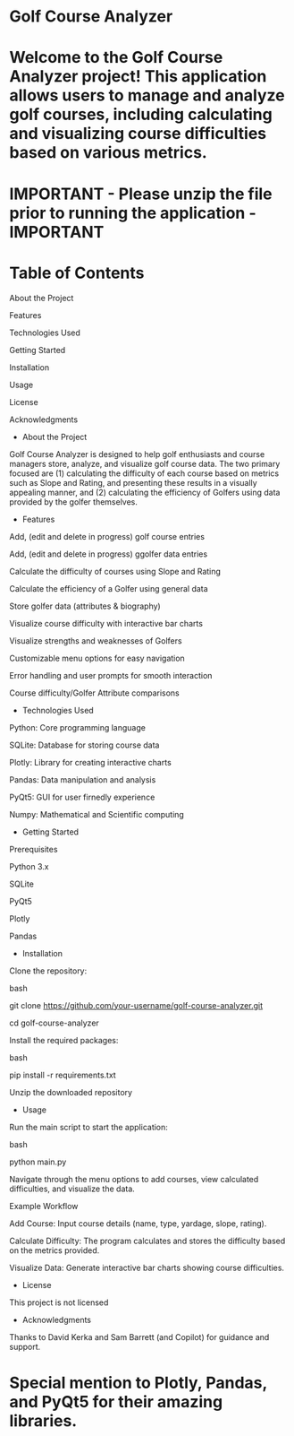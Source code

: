 # Golf Course Analyzer
# Welcome to the Golf Course Analyzer project! This application allows users to manage and analyze golf courses, including calculating and visualizing course difficulties based on various metrics.

# IMPORTANT - Please unzip the file prior to running the application - IMPORTANT #

# Table of Contents

About the Project

Features

Technologies Used

Getting Started

Installation

Usage

License

Acknowledgments

- About the Project

Golf Course Analyzer is designed to help golf enthusiasts and course managers store, analyze, and visualize golf course data. The two primary focused are (1) calculating the difficulty of each course based on metrics such as Slope and Rating, and presenting these results in a visually appealing manner, and (2) calculating the efficiency of Golfers using data provided by the golfer themselves.

- Features

Add, (edit and delete in progress) golf course entries

Add, (edit and delete in progress) ggolfer data entries

Calculate the difficulty of courses using Slope and Rating

Calculate the efficiency of a Golfer using general data

Store golfer data (attributes & biography)

Visualize course difficulty with interactive bar charts

Visualize strengths and weaknesses of Golfers

Customizable menu options for easy navigation

Error handling and user prompts for smooth interaction

Course difficulty/Golfer Attribute comparisons

- Technologies Used

Python: Core programming language

SQLite: Database for storing course data

Plotly: Library for creating interactive charts

Pandas: Data manipulation and analysis

PyQt5: GUI for user firnedly experience

Numpy: Mathematical and Scientific computing

- Getting Started

Prerequisites

Python 3.x

SQLite

PyQt5

Plotly

Pandas

- Installation

Clone the repository:

bash

git clone https://github.com/your-username/golf-course-analyzer.git

cd golf-course-analyzer

Install the required packages:

bash

pip install -r requirements.txt

Unzip the downloaded repository

- Usage

Run the main script to start the application:

bash

python main.py

Navigate through the menu options to add courses, view calculated difficulties, and visualize the data.

Example Workflow

Add Course: Input course details (name, type, yardage, slope, rating).

Calculate Difficulty: The program calculates and stores the difficulty based on the metrics provided.

Visualize Data: Generate interactive bar charts showing course difficulties.

- License

This project is not licensed

- Acknowledgments

Thanks to David Kerka and Sam Barrett (and Copilot) for guidance and support.

# Special mention to Plotly, Pandas, and PyQt5 for their amazing libraries.
